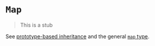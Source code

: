 # `Map`

> This is a stub

See [prototype-based inheritance][concept-prototype-inheritance] and the general [`map` type][type-map].

[concept-prototype-inheritance]: ../../../languages/javascript/info/prototype_inheritance.md
[type-map]: ../../../reference/types/map.md
